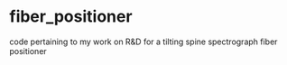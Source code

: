 # fiber_positioner
code pertaining to my work on R&amp;D for a tilting spine spectrograph fiber positioner
